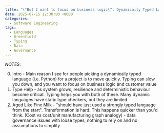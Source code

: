```yaml
---
title: "\"But I want to focus on business logic\": Dynamically Typed Languages Fallacy"
date: 2025-07-15 12:30:00 +0000
categories:
  - Software Engineering  
tags:
  - Languages
  - Greenfield
  - Typing
  - Data
  - Governance
---
```


*NOTES*:

0. Intro - Main reason I see for people picking a dynamically typed language (i.e. Python) for a project is to move quickly. Typing can slow you down, and you want to focus on business logic and customer value
1. Type Help - as system grows, resilience and deterministic behaviour become critical. Typing helps you with both of these. Many dynamic languages have static type checkers, but they are limited
2. Aged Like Fine Milk - "should have just used a strongly typed language from the start". Transformation is hard. This happens quicker than you'd think. (Cost vs cost/unit manufacturing graph analogy) - data governance issues with loose types, nothing to rely on and no assumptions to simplify
